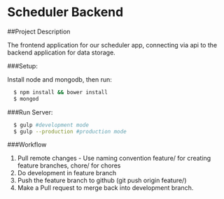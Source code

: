 Scheduler Backend
======

##Project Description

The frontend application for our scheduler app, connecting via api to the backend application for data storage.

###Setup:

Install node and mongodb, then run:
``` bash
  $ npm install && bower install
  $ mongod
```

###Run Server:

``` bash
  $ gulp #development mode
  $ gulp --production #production mode
```

###Workflow

  1. Pull remote changes
    - Use naming convention feature/<featurename> for creating feature branches, chore/<chorename> for chores
  2. Do development in feature branch
  3. Push the feature branch to github (git push origin feature/<featurename>)
  5. Make a Pull request to merge back into development branch.
